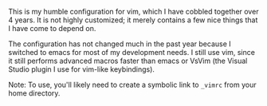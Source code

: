 This is my humble configuration for vim, which I have cobbled together over 4 years.  It is not highly customized; it merely contains a few nice things that I have come to depend on.

The configuration has not changed much in the past year because I switched to emacs for most of my development needs.  I still use vim, since it still performs advanced macros faster than emacs or VsVim (the Visual Studio plugin I use for vim-like keybindings).

Note: To use, you'll likely need to create a symbolic link to `_vimrc` from your home directory.
